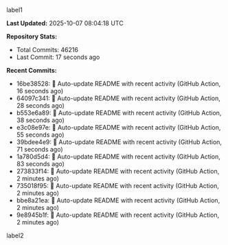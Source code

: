 
label1 
<!-- ACTIVITY_START -->
**Last Updated:** 2025-10-07 08:04:18 UTC

**Repository Stats:**
- Total Commits: 46216
- Last Commit: 17 seconds ago

**Recent Commits:**
- 16be38528: 🤖 Auto-update README with recent activity (GitHub Action, 16 seconds ago)
- 64097c341: 🤖 Auto-update README with recent activity (GitHub Action, 28 seconds ago)
- b553e6a89: 🤖 Auto-update README with recent activity (GitHub Action, 38 seconds ago)
- e3c08e97e: 🤖 Auto-update README with recent activity (GitHub Action, 55 seconds ago)
- 39bdee4e9: 🤖 Auto-update README with recent activity (GitHub Action, 71 seconds ago)
- 1a780d5d4: 🤖 Auto-update README with recent activity (GitHub Action, 83 seconds ago)
- 273833f14: 🤖 Auto-update README with recent activity (GitHub Action, 2 minutes ago)
- 735018f95: 🤖 Auto-update README with recent activity (GitHub Action, 2 minutes ago)
- bbe8a21ea: 🤖 Auto-update README with recent activity (GitHub Action, 2 minutes ago)
- 9e8945b1f: 🤖 Auto-update README with recent activity (GitHub Action, 2 minutes ago)
<!-- ACTIVITY_END -->

label2
